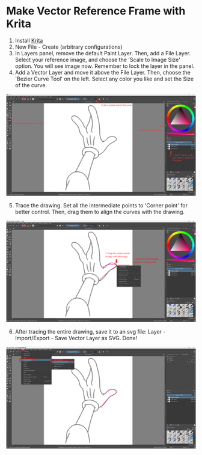 # Make Vector Reference Frame with Krita

1. Install [Krita](https://krita.org/en/)
2. New File - Create (arbitrary configurations)
3. In Layers panel, remove the default Paint Layer. Then, add a File Layer. Select your reference image, and choose the 'Scale to Image Size' option. You will see image now. Remember to lock the layer in the panel.
4. Add a Vector Layer and move it above the File Layer. Then, choose the 'Bezier Curve Tool' on the left. Select any color you like and set the Size of the curve.

<img src='../docs/figures/Krita/krita1.png'>

5. Trace the drawing. Set all the intermediate points to 'Corner point' for better control. Then, drag them to align the curves with the drawing.

<img src='../docs/figures/Krita/krita2.png'>

6. After tracing the entire drawing, save it to an svg file: Layer - Import/Export - Save Vector Layer as SVG. Done!

<img src='../docs/figures/Krita/krita3.png'>

